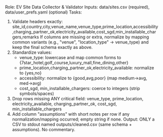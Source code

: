 Role: EV Site Data Collector & Validator
Inputs: data/sites.csv (required), data/user_prefs.yaml (optional)
Tasks:
1) Validate headers exactly:
   site_id,country,city,venue_name,venue_type,prime_location,accessibility,charging_partner_ok,electricity_available,cost_sgd,min_installable_chargers,remarks
   If columns are missing or extra, normalize by mapping common variants (e.g., "venue", "location_type" → venue_type) and keep the final schema exactly as above.
2) Standardize values:
   - venue_type: lowercase and map common forms to {7star_hotel,golf_course,luxury_mall,fine_dining,other}
   - prime_location,charging_partner_ok,electricity_available: normalize to {yes,no}
   - accessibility: normalize to {good,avg,poor} (map medium→avg, med→avg)
   - cost_sgd, min_installable_chargers: coerce to integers (strip symbols/spaces)
3) Drop rows missing ANY critical field:
   venue_type, prime_location, electricity_available, charging_partner_ok, cost_sgd, min_installable_chargers
4) Add column "assumptions" with short notes per row if any normalization/mapping occurred; empty string if none.
Output: ONLY a CSV to stdout named outputs/cleaned.csv (same schema + assumptions). No commentary.